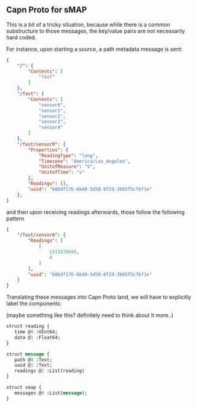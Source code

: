## Capn Proto for sMAP

This is a bit of a tricky situation, because while there is a common substructure to those messages,
the key/value pairs are not necessarily hard coded.

For instance, upon starting a source, a path metadata message is sent:

```json
{
    "/": {
        "Contents": [
            "fast"
        ]
    },
    "/fast": {
        "Contents": [
            "sensor0",
            "sensor1",
            "sensor2",
            "sensor3",
            "sensor4"
        ]
    },
    "/fast/sensor0": {
        "Properties": {
            "ReadingType": "long",
            "Timezone": "America/Los_Angeles",
            "UnitofMeasure": "V",
            "UnitofTime": "s"
        },
        "Readings": [],
        "uuid": "b86df176-6b40-5d58-8f29-3b85f5cfbf1e"
    },
}
```

and then upon receiving readings afterwards, those follow the following pattern

```json
{
    "/fast/sensor0": {
        "Readings": [
            [
                1415870695,
                4
            ]
        ],
        "uuid": "b86df176-6b40-5d58-8f29-3b85f5cfbf1e"
    }
}
```

Translating these messages into Capn Proto land, we will have to explicitly label the components:

(maybe something like this? definitely need to think about it more..)

```proto
struct reading {
   time @0 :UInt64;
   data @1 :Float64;
}

struct message {
   path @0 :Text;
   uuid @1 :Text;
   readings @2 :List(reading)
}

struct smap {
   messages @0 :List(message);
}
```
